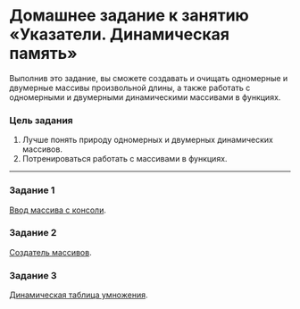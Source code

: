 # Домашнее задание к занятию «Указатели. Динамическая память»

Выполнив это задание, вы сможете создавать и очищать одномерные и двумерные массивы произвольной длины, а также работать с одномерными и двумерными динамическими массивами в функциях.

### Цель задания

1. Лучше понять природу одномерных и двумерных динамических массивов.
2. Потренироваться работать с массивами в функциях.

------

### Задание 1

[Ввод массива с консоли](01).

### Задание 2

[Создатель массивов](02).

### Задание 3

[Динамическая таблица умножения](03).
